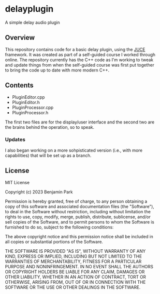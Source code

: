 # delayplugin
A simple delay audio plugin

## Overview
This repository contains code for a basic delay plugin, using the [JUCE](https://juce.com) framework. It was created as part of a self-guided course I worked through online. The repository currently has the C++ code as I'm working to tweak and update things from when the self-guided course was first put together to bring the code up to date with more modern C++.

## Contents
- PluginEditor.cpp
- PluginEditor.h
- PluginProcessor.cpp
- PluginProcessor.h

The first two files are for the display/user interface and the second two are the brains behind the operation, so to speak.

### Updates
I also began working on a more sohpisticated version (i.e., with more capabilities) that will be set up as a branch.

## License
MIT License

Copyright (c) 2023 Benjamin Park

Permission is hereby granted, free of charge, to any person obtaining a copy
of this software and associated documentation files (the "Software"), to deal
in the Software without restriction, including without limitation the rights
to use, copy, modify, merge, publish, distribute, sublicense, and/or sell
copies of the Software, and to permit persons to whom the Software is
furnished to do so, subject to the following conditions:

The above copyright notice and this permission notice shall be included in all
copies or substantial portions of the Software.

THE SOFTWARE IS PROVIDED "AS IS", WITHOUT WARRANTY OF ANY KIND, EXPRESS OR
IMPLIED, INCLUDING BUT NOT LIMITED TO THE WARRANTIES OF MERCHANTABILITY,
FITNESS FOR A PARTICULAR PURPOSE AND NONINFRINGEMENT. IN NO EVENT SHALL THE
AUTHORS OR COPYRIGHT HOLDERS BE LIABLE FOR ANY CLAIM, DAMAGES OR OTHER
LIABILITY, WHETHER IN AN ACTION OF CONTRACT, TORT OR OTHERWISE, ARISING FROM,
OUT OF OR IN CONNECTION WITH THE SOFTWARE OR THE USE OR OTHER DEALINGS IN THE
SOFTWARE.
